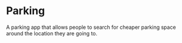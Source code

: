 # Parking
A parking app that allows people to search for cheaper parking space around the location they are going to.

